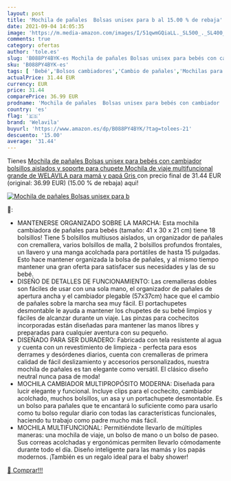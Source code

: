 ```yaml
---
layout: post
title: 'Mochila de pañales  Bolsas unisex para b al 15.00 % de rebaja'
date: 2021-09-04 14:05:35
image: 'https://m.media-amazon.com/images/I/51qwmGQiaLL._SL500_._SL400_.jpg'
comments: true
category: ofertas
author: 'tole.es'
slug: 'B088PY4BYK-es Mochila de pañales Bolsas unisex para bebés con cambiador...'
sku: 'B088PY4BYK-es'
tags: [ 'Bebé','Bolsos cambiadores','Cambio de pañales','Mochilas para pañales','bebés','chupete','pañales','welavila', ]
actualPrice: 31.44 EUR
currency: EUR
price: 31.44
comparePrice: 36.99 EUR
prodname: 'Mochila de pañales  Bolsas unisex para bebés con cambiador  bolsillos aislados y soporte para chupete  Mochila de viaje multifuncional grande de WELAVILA para mamá y papá  Gris '
country: 'es'
flag: '🇪🇸'
brand: 'Welavila'
buyurl: 'https://www.amazon.es/dp/B088PY4BYK/?tag=tolees-21'
descuento: '15.00'
average: '31.44'
---
```


Tienes [Mochila de pañales  Bolsas unisex para bebés con cambiador  bolsillos aislados y soporte para chupete  Mochila de viaje multifuncional grande de WELAVILA para mamá y papá  Gris ](https://www.amazon.es/dp/B088PY4BYK/?tag=tolees-21) con precio final de  31.44 EUR (original: 36.99 EUR) (15.00 %  de rebaja) aqui!

[![Mochila de pañales  Bolsas unisex para b](https://m.media-amazon.com/images/I/51qwmGQiaLL._SL500_._SL400_.jpg)](https://www.amazon.es/dp/B088PY4BYK/?tag=tolees-21)

🔎:

- MANTENERSE ORGANIZADO SOBRE LA MARCHA: Esta mochila cambiadora de pañales para bebés (tamaño: 41 x 30 x 21 cm) tiene 18 bolsillos! Tiene 5 bolsillos multiusos aislados, un organizador de pañales con cremallera, varios bolsillos de malla, 2 bolsillos profundos frontales, un llavero y una manga acolchada para portátiles de hasta 15 pulgadas. Esto hace mantener organizada la bolsa de pañales, y al mismo tiempo mantener una gran oferta para satisfacer sus necesidades y las de su bebé.
- DISEÑO DE DETALLES DE FUNCIONAMIENTO: Las cremalleras dobles son fáciles de usar con una sola mano, el organizador de pañales de apertura ancha y el cambiador plegable (57x37cm) hace que el cambio de pañales sobre la marcha sea muy fácil. El portachupetes desmontable le ayuda a mantener los chupetes de su bebé limpios y fáciles de alcanzar durante un viaje. Las pinzas para cochecitos incorporadas están diseñadas para mantener las manos libres y preparadas para cualquier aventura con su pequeño.
- DISEÑADO PARA SER DURADERO: Fabricada con tela resistente al agua y cuenta con un revestimiento de limpieza - perfecta para esos derrames y desórdenes diarios, cuenta con cremalleras de primera calidad de fácil deslizamiento y accesorios personalizados, nuestra mochila de pañales es tan elegante como versátil. El clásico diseño neutral nunca pasa de moda!
- MOCHILA CAMBIADOR MULTIPROPÓSITO MODERNA: Diseñada para lucir elegante y funcional. Incluye clips para el cochecito, cambiador acolchado, muchos bolsillos, un asa y un portachupete desmontable. Es un bolso para pañales que te encantará lo suficiente como para usarlo como tu bolso regular diario con todas las características funcionales, haciendo tu trabajo como padre mucho más fácil.
- MOCHILA MULTIFUNCIONAL: Permitiéndote llevarlo de múltiples maneras: una mochila de viaje, un bolso de mano o un bolso de paseo. Sus correas acolchadas y ergonómicas permiten llevarlo cómodamente durante todo el día. Diseño inteligente para las mamás y los papás modernos. ¡También es un regalo ideal para el baby shower!

[🛒 Comprar!!!](https://www.amazon.es/dp/B088PY4BYK/?tag=tolees-21)
